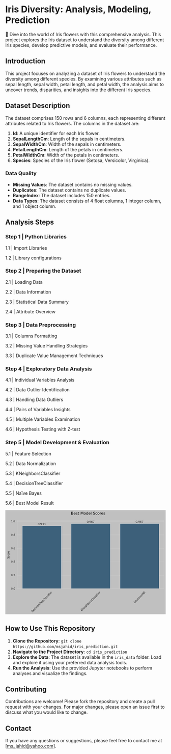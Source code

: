 # Iris Diversity: Analysis, Modeling, Prediction

🌸 Dive into the world of Iris flowers with this comprehensive analysis. This project explores the Iris dataset to understand the diversity among different Iris species, develop predictive models, and evaluate their performance.

## Introduction

This project focuses on analyzing a dataset of Iris flowers to understand the diversity among different species. By examining various attributes such as sepal length, sepal width, petal length, and petal width, the analysis aims to uncover trends, disparities, and insights into the different Iris species.

## Dataset Description

The dataset comprises 150 rows and 6 columns, each representing different attributes related to Iris flowers. The columns in the dataset are:

1. **Id**: A unique identifier for each Iris flower.
2. **SepalLengthCm**: Length of the sepals in centimeters.
3. **SepalWidthCm**: Width of the sepals in centimeters.
4. **PetalLengthCm**: Length of the petals in centimeters.
5. **PetalWidthCm**: Width of the petals in centimeters.
6. **Species**: Species of the Iris flower (Setosa, Versicolor, Virginica).

### Data Quality

- **Missing Values**: The dataset contains no missing values.
- **Duplicates**: The dataset contains no duplicate values.
- **RangeIndex**: The dataset includes 150 entries.
- **Data Types**: The dataset consists of 4 float columns, 1 integer column, and 1 object column.

## Analysis Steps

### Step 1 | Python Libraries

1.1 | Import Libraries

1.2 | Library configurations

### Step 2 | Preparing the Dataset

2.1 | Loading Data

2.2 | Data Information

2.3 | Statistical Data Summary

2.4 | Attribute Overview

### Step 3 | Data Preprocessing

3.1 | Columns Formatting

3.2 | Missing Value Handling Strategies

3.3 | Duplicate Value Management Techniques

### Step 4 | Exploratory Data Analysis

4.1 | Individual Variables Analysis

4.2 | Data Outlier Identification

4.3 | Handling Data Outliers

4.4 | Pairs of Variables Insights

4.5 | Multiple Variables Examination

4.6 | Hypothesis Testing with Z-test

### Step 5 | Model Development & Evaluation

5.1 | Feature Selection

5.2 | Data Normalization

5.3 | KNeighborsClassifier

5.4 | DecisionTreeClassifier

5.5 | Naïve Bayes

5.6 | Best Model Result

![Best Model Result](iris_charts/Best%20Model%20Result.png)

## How to Use This Repository

1. **Clone the Repository**: `git clone https://github.com/msjahid/iris_prediction.git`
2. **Navigate to the Project Directory**: `cd iris_prediction`
3. **Explore the Data**: The dataset is available in the `iris_data` folder. Load and explore it using your preferred data analysis tools.
4. **Run the Analysis**: Use the provided Jupyter notebooks to perform analyses and visualize the findings.

## Contributing

Contributions are welcome! Please fork the repository and create a pull request with your changes. For major changes, please open an issue first to discuss what you would like to change.

## Contact

If you have any questions or suggestions, please feel free to contact me at [ms_jahid@yahoo.com].
